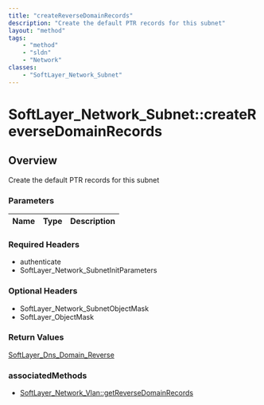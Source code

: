 ```yaml
---
title: "createReverseDomainRecords"
description: "Create the default PTR records for this subnet"
layout: "method"
tags:
    - "method"
    - "sldn"
    - "Network"
classes:
    - "SoftLayer_Network_Subnet"
---
```

# SoftLayer_Network_Subnet::createReverseDomainRecords
## Overview 
Create the default PTR records for this subnet 

### Parameters 
|Name | Type | Description |
| --- | --- | --- |


### Required Headers
* authenticate
* SoftLayer_Network_SubnetInitParameters

### Optional Headers
* SoftLayer_Network_SubnetObjectMask
* SoftLayer_ObjectMask

### Return Values
<a href='/reference/datatypes/SoftLayer_Dns_Domain_Reverse'>SoftLayer_Dns_Domain_Reverse </a>


### associatedMethods

*  [SoftLayer_Network_Vlan::getReverseDomainRecords](/reference/services/SoftLayer_Network_Vlan/getReverseDomainRecords )

